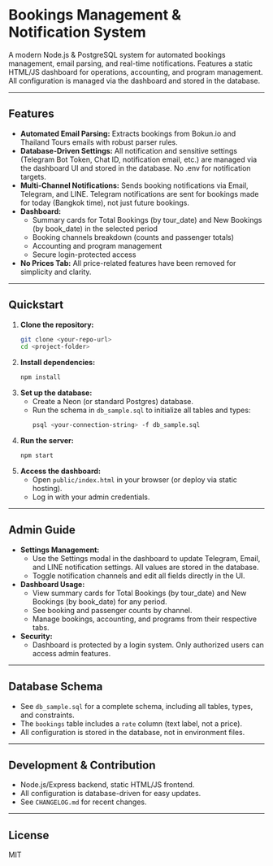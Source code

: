 # Bookings Management & Notification System

A modern Node.js & PostgreSQL system for automated bookings management, email parsing, and real-time notifications. Features a static HTML/JS dashboard for operations, accounting, and program management. All configuration is managed via the dashboard and stored in the database.

---

## Features

- **Automated Email Parsing:** Extracts bookings from Bokun.io and Thailand Tours emails with robust parser rules.
- **Database-Driven Settings:** All notification and sensitive settings (Telegram Bot Token, Chat ID, notification email, etc.) are managed via the dashboard UI and stored in the database. No .env for notification targets.
- **Multi-Channel Notifications:** Sends booking notifications via Email, Telegram, and LINE. Telegram notifications are sent for bookings made for today (Bangkok time), not just future bookings.
- **Dashboard:**
  - Summary cards for Total Bookings (by tour_date) and New Bookings (by book_date) in the selected period
  - Booking channels breakdown (counts and passenger totals)
  - Accounting and program management
  - Secure login-protected access
- **No Prices Tab:** All price-related features have been removed for simplicity and clarity.

---

## Quickstart

1. **Clone the repository:**
   ```sh
   git clone <your-repo-url>
   cd <project-folder>
   ```
2. **Install dependencies:**
   ```sh
   npm install
   ```
3. **Set up the database:**
   - Create a Neon (or standard Postgres) database.
   - Run the schema in `db_sample.sql` to initialize all tables and types:
     ```sh
     psql <your-connection-string> -f db_sample.sql
     ```
4. **Run the server:**
   ```sh
   npm start
   ```
5. **Access the dashboard:**
   - Open `public/index.html` in your browser (or deploy via static hosting).
   - Log in with your admin credentials.

---

## Admin Guide

- **Settings Management:**
  - Use the Settings modal in the dashboard to update Telegram, Email, and LINE notification settings. All values are stored in the database.
  - Toggle notification channels and edit all fields directly in the UI.
- **Dashboard Usage:**
  - View summary cards for Total Bookings (by tour_date) and New Bookings (by book_date) for any period.
  - See booking and passenger counts by channel.
  - Manage bookings, accounting, and programs from their respective tabs.
- **Security:**
  - Dashboard is protected by a login system. Only authorized users can access admin features.

---

## Database Schema

- See `db_sample.sql` for a complete schema, including all tables, types, and constraints.
- The `bookings` table includes a `rate` column (text label, not a price).
- All configuration is stored in the database, not in environment files.

---

## Development & Contribution

- Node.js/Express backend, static HTML/JS frontend.
- All configuration is database-driven for easy updates.
- See `CHANGELOG.md` for recent changes.

---

## License

MIT 